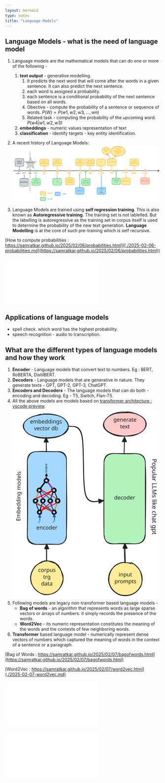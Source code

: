 ```yaml
---
layout: mermaid
type: notes 
title: "Language Models"
---
```

## Language Models - what is the need of language model

1. Language models are the mathematical models that can do one or more of the following -
   1. **text output** - generative modelling.
      1. It predicts the next word that will come after the words in a given sentence. It can also predict the next sentence.
      2. each word is assigned a probability. 
      3. each sentence is a conditional probability of the next sentence based on all words.
      4. Obective - compute the probability of a sentence or sequence of words. $P(W) = P(w1,w2,w3,...,wn)$
      5. Related task - computing the probability of the upcoming word. $P(w4|w1,w2,w3)$
   2. **embeddings** - numeric values representation of text
   3. **classification** - identify targets - key entity identification.
2. A recent history of Language Models:
![ ](../../../../images/genai/llm-timeline.svg)

3. Language Models are trained using **self regression training**. This is also known as **Autoregressive training**. The training set is not lablelled. But the labelling is autoregressive as the training set in corpus itself is used to determine the probability of the new text generation. **Language Modelling** is at the core of such pre-training which is self recursive.

[How to compute probabilities : https://samratkar.github.io/2025/02/06/probabilities.html]([./2025-02-06-probabilities.md](https://samratkar.github.io/2025/02/06/probabilities.html))

![How to compute probabilities : vscode preview ](./2025-02-06-ngram-intro.md)

## Applications of language models

- spell check. which word has the highest probability.
- speech recognition - audio to transcription. 

## What are the different types of language models and how they work

1. **Encoder** - Language models that convert text to numbers. Eg : BERT, RoBERTA, DistilBERT. 
2. **Decoders** - Language models that are generative in nature. They generate texts - GPT, GPT-2, GPT-3, ChatGPT.
3. **Encoders and Decoders** - The language models that can do both - encoding and decoding. Eg - T5, Switch, Flan-T5.
4. All the above models are models based on [transformer architecture : vscode preview](./2025-02-7-transformer-arch.md).
![ ](../../../../images/genai/encoder-decoder.svg)
5. Following models are legacy non-transformer based language models -
   - **Bag of words** - an algorithm that represents words as large sparse vectors or arrays of numbers. it simply records the presence of the words.
   - **Word2Vec** - its numeric representation constitutes the meaning of the words and the contexts of few neighboring words.
6. **Transformer** based language model - numerically represent dense vectors of numbers which captured the meaning of words in the context of a sentence or a paragraph.

[Bag of Words : https://samratkar.github.io/2025/02/07/bagofwords.html](https://samratkar.github.io/2025/02/07/bagofwords.html)

[Word2Vec : https://samratkar.github.io/2025/02/07/word2vec.html](./2025-02-07-word2vec.md)

![Bag of Words : vscode preview](./2025-02-07-bagofwords.md)

![word2vec : vscode preview ](./2025-02-07-word2vec.md)
